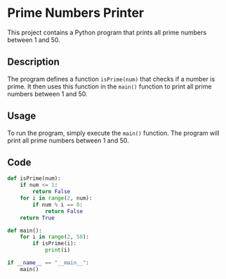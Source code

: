 # Prime Numbers Printer

This project contains a Python program that prints all prime numbers between 1 and 50.

## Description

The program defines a function `isPrime(num)` that checks if a number is prime. It then uses this function in the `main()` function to print all prime numbers between 1 and 50.

## Usage

To run the program, simply execute the `main()` function. The program will print all prime numbers between 1 and 50.

## Code

```python
def isPrime(num):
    if num <= 1:
        return False
    for i in range(2, num):
        if num % i == 0:
            return False
    return True

def main():
    for i in range(2, 50):
        if isPrime(i):
            print(i)

if __name__ == "__main__":
    main()
